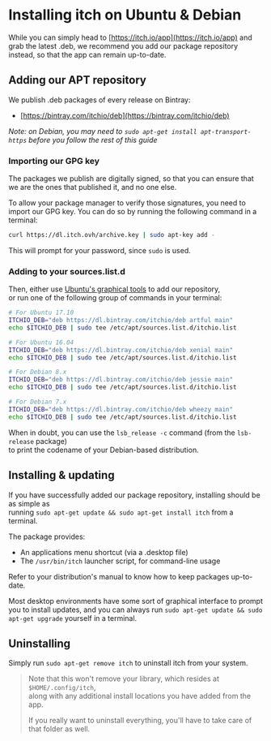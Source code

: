 # Installing itch on Ubuntu & Debian

While you can simply head to [https://itch.io/app](https://itch.io/app) and grab the latest .deb, we recommend you add our package repository instead, so that the app can remain up-to-date.

## Adding our APT repository

We publish .deb packages of every release on Bintray:

* [https://bintray.com/itchio/deb](https://bintray.com/itchio/deb)

_Note: on Debian, you may need to _`sudo apt-get install apt-transport-https`_ before you follow the rest of this guide_

### Importing our GPG key

The packages we publish are digitally signed, so that you can ensure that we are the ones that published it, and no one else.

To allow your package manager to verify those signatures, you need to import our GPG key. You can do so by running the following command in a terminal:

```bash
curl https://dl.itch.ovh/archive.key | sudo apt-key add -
```

This will prompt for your password, since `sudo` is used.

### Adding to your sources.list.d

Then, either use [Ubuntu's graphical tools](https://help.ubuntu.com/community/Repositories/Ubuntu#Adding_Other_Repositories) to add our repository,  
or run one of the following group of commands in your terminal:

```bash
# For Ubuntu 17.10
ITCHIO_DEB="deb https://dl.bintray.com/itchio/deb artful main"
echo $ITCHIO_DEB | sudo tee /etc/apt/sources.list.d/itchio.list

# For Ubuntu 16.04
ITCHIO_DEB="deb https://dl.bintray.com/itchio/deb xenial main"
echo $ITCHIO_DEB | sudo tee /etc/apt/sources.list.d/itchio.list

# For Debian 8.x
ITCHIO_DEB="deb https://dl.bintray.com/itchio/deb jessie main"
echo $ITCHIO_DEB | sudo tee /etc/apt/sources.list.d/itchio.list

# For Debian 7.x
ITCHIO_DEB="deb https://dl.bintray.com/itchio/deb wheezy main"
echo $ITCHIO_DEB | sudo tee /etc/apt/sources.list.d/itchio.list
```

When in doubt, you can use the `lsb_release -c` command \(from the `lsb-release` package\)  
to print the codename of your Debian-based distribution.

## Installing & updating

If you have successfully added our package repository, installing should be as simple as  
running `sudo apt-get update && sudo apt-get install itch` from a terminal.

The package provides:

* An applications menu shortcut \(via a .desktop file\)
* The `/usr/bin/itch` launcher script, for command-line usage

Refer to your distribution's manual to know how to keep packages up-to-date.

  
Most desktop environments have some sort of graphical interface to prompt you to install updates, and you can always run `sudo apt-get update && sudo apt-get upgrade` yourself in a terminal.

## Uninstalling

Simply run `sudo apt-get remove itch` to uninstall itch from your system.

> Note that this won't remove your library, which resides at `$HOME/.config/itch`,  
> along with any additional install locations you have added from the app.
>
> If you really want to uninstall everything, you'll have to take care of that folder as well.



